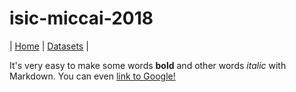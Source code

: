# isic-miccai-2018

| [Home](README.md) | [Datasets](DATASETS.md) |

It's very easy to make some words **bold** and other words *italic* with Markdown. You can even [link to Google!](http://google.com)
